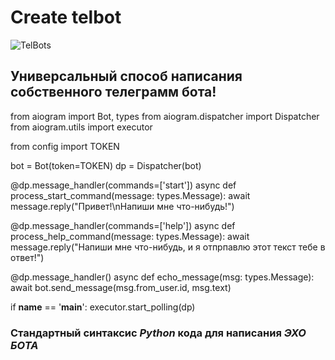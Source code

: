 # Create telbot

![TelBots](https://mli6mgta2eyj.i.optimole.com/w:1306/h:980/q:mauto/f:avif/https://propuskator.com/wp-content/uploads/2021/06/upravlenie-ustrojstvami-2smart-cloud-s-pomoshhyu-telegram-bota.png)

## Универсальный способ написания собственного телеграмм бота!

from aiogram import Bot, types
from aiogram.dispatcher import Dispatcher
from aiogram.utils import executor

from config import TOKEN

bot = Bot(token=TOKEN)
dp = Dispatcher(bot)


@dp.message_handler(commands=['start'])
async def process_start_command(message: types.Message):
    await message.reply("Привет!\nНапиши мне что-нибудь!")


@dp.message_handler(commands=['help'])
async def process_help_command(message: types.Message):
    await message.reply("Напиши мне что-нибудь, и я отпрпавлю этот текст тебе в ответ!")


@dp.message_handler()
async def echo_message(msg: types.Message):
    await bot.send_message(msg.from_user.id, msg.text)


if __name__ == '__main__':
    executor.start_polling(dp)

### Стандартный синтаксис *Python* кода для написания *ЭХО БОТА*